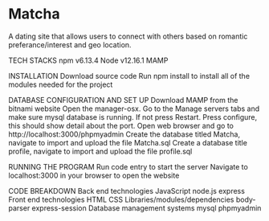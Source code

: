 # Matcha
A dating site that allows users to connect with others based on romantic preferance/interest and geo location.

TECH STACKS
npm v6.13.4
Node v12.16.1
MAMP

INSTALLATION
Download source code
Run npm install to install all of the modules needed for the project

DATABASE CONFIGURATION AND SET UP
Download MAMP from the bitnami website
Open the manager-osx. Go to the Manage servers tabs and make sure mysql database is running. If not press Restart.
Press configure, this should show detail about the port.
Open web browser and go to http://localhost:3000/phpmyadmin
Create the database titled Matcha, navigate to import and upload the file Matcha.sql
Create a database title profile, navigate to import and upload the file profile.sql

RUNNING THE PROGRAM
Run code entry to start the server
Navigate to localhost:3000 in your browser to open the website

CODE BREAKDOWN
Back end technologies
 JavaScript
 node.js
 express
Front end technologies
 HTML
 CSS
Libraries/modules/dependencies
  body-parser
  express-session
Database management systems
  mysql
  phpmyadmin
